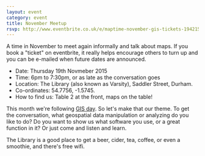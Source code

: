 ```yaml
---
layout: event
category: event
title: November Meetup
rsvp: http://www.eventbrite.co.uk/e/maptime-november-gis-tickets-19421575455
---
```


A time in November to meet again informally and talk about maps. If you book a "ticket" on eventbrite, it really helps encourage others to turn up and you can be e-mailed when future dates are announced.

* Date: Thursday 19th Novmeber 2015
* Time: 6pm to 7:30pm, or as late as the conversation goes
* Location: The Library (also known as Varsity), Saddler Street, Durham.
* Co-ordinates: 54.7756, -1.5745.
* How to find us: Table 2 at the front, maps on the table!

This month we're following [GIS day](http://www.gisday.com/). So let's make that our theme. To get the conversation, what geospatial data manipulation or analyzing do you like to do? Do you want to show us what software you use, or a great function in it? Or just come and listen and learn.

The Library is a good place to get a beer, cider, tea, coffee, or even a smoothie, and there's free wifi.
